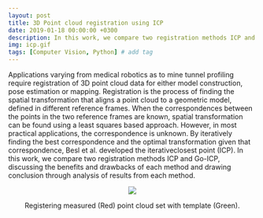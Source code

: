 ```yaml
---
layout: post
title: 3D Point cloud registration using ICP
date: 2019-01-18 00:00:00 +0300
description: In this work, we compare two registration methods ICP and Go-ICP, discussing the benefits and drawbacks of each method and drawing conclusion through analysis of results from each method
img: icp.gif
tags: [Computer Vision, Python] # add tag
---
```

Applications varying from medical robotics as to mine tunnel profiling require registration of 3D point cloud data for either model construction, pose estimation or mapping. Registration is the process of finding the spatial transformation that aligns a point cloud to a geometric model, defined in different reference frames.  When the correspondences between  the  points  in the two reference frames are known, spatial transformation can be found using a least squares based approach.  However, in most practical applications, the correspondence is unknown. By iteratively finding the best correspondence and the optimal transformation given that  correspondence, Besl  et  al. developed the iterativeclosest point (ICP). In this work, we compare two registration methods ICP and Go-ICP, discussing the benefits and drawbacks of each method and drawing conclusion through analysis of results from each method.
 
<p align="center">
    <img src="{{site.baseurl}}/assets/img/icp.gif">
     <figcaption align="center"> Registering measured (Red) point cloud set with template (Green). </figcaption>
</p>